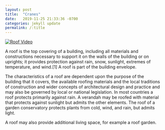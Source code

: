 ```yaml
---
layout: post
title:  "Cranes"
date:   2019-11-25 21:33:36 -0700
categories: jekyll update
permalink: /:title
---
```

[![Roof Video](https://img.youtube.com/vi/https://www.youtube.com/watch?v=T-Zy0VI4lws/0.jpg)](https://www.youtube.com/watch?v=https://www.youtube.com/watch?v=T-Zy0VI4lws)

A roof is the top covering of a building, including all materials and constructions necessary to support it on the walls of the building or on uprights; it provides protection against rain, snow, sunlight, extremes of temperature, and wind.[1] A roof is part of the building envelope.

The characteristics of a roof are dependent upon the purpose of the building that it covers, the available roofing materials and the local traditions of construction and wider concepts of architectural design and practice and may also be governed by local or national legislation. In most countries a roof protects primarily against rain. A verandah may be roofed with material that protects against sunlight but admits the other elements. The roof of a garden conservatory protects plants from cold, wind, and rain, but admits light.

A roof may also provide additional living space, for example a roof garden.
